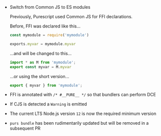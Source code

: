 * Switch from Common JS to ES modules

  Previously, Purescript used Common JS for FFI declarations.

  Before, FFI was declared like this...

  ```javascript
  const mymodule = require('mymodule')

  exports.myvar = mymodule.myvar
  ```

  ...and will be changed to this...

  ```javascript
  import * as M from 'mymodule';
  export const myvar = M.myvar
  ```
  ...or using the short version...

  ```javascript
  export { myvar } from 'mymodule';
  ```

* FFI is annotated with `/* #__PURE__ */` so that bundlers can perform DCE
* If CJS is detected a `Warning` is emitted
* The current LTS Node.js version `12` is now the required minimum version
* `purs bundle` has been rudimentarily updated but will be removed in a subsequent PR
